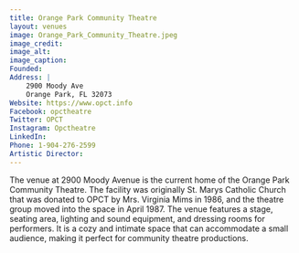 ```yaml
---
title: Orange Park Community Theatre
layout: venues
image: Orange_Park_Community_Theatre.jpeg
image_credit:
image_alt:
image_caption:
Founded: 
Address: |
    2900 Moody Ave
    Orange Park, FL 32073
Website: https://www.opct.info
Facebook: opctheatre
Twitter: OPCT
Instagram: Opctheatre
LinkedIn: 
Phone: 1-904-276-2599
Artistic Director: 
---
```

The venue at 2900 Moody Avenue is the current home of the Orange Park Community Theatre. The facility was originally St. Marys Catholic Church that was donated to OPCT by Mrs. Virginia Mims in 1986, and the theatre group moved into the space in April 1987. The venue features a stage, seating area, lighting and sound equipment, and dressing rooms for performers. It is a cozy and intimate space that can accommodate a small audience, making it perfect for community theatre productions.